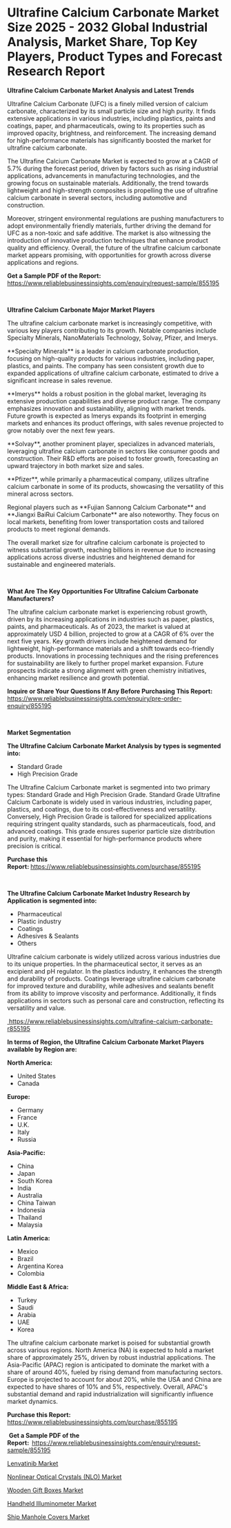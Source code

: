 <p><h1>Ultrafine Calcium Carbonate Market Size 2025 - 2032 Global Industrial Analysis, Market Share, Top Key Players, Product Types and Forecast Research Report</h1></p><p><strong>Ultrafine Calcium Carbonate Market Analysis and Latest Trends</strong></p>
<p><p>Ultrafine Calcium Carbonate (UFC) is a finely milled version of calcium carbonate, characterized by its small particle size and high purity. It finds extensive applications in various industries, including plastics, paints and coatings, paper, and pharmaceuticals, owing to its properties such as improved opacity, brightness, and reinforcement. The increasing demand for high-performance materials has significantly boosted the market for ultrafine calcium carbonate.</p><p>The Ultrafine Calcium Carbonate Market is expected to grow at a CAGR of 5.7% during the forecast period, driven by factors such as rising industrial applications, advancements in manufacturing technologies, and the growing focus on sustainable materials. Additionally, the trend towards lightweight and high-strength composites is propelling the use of ultrafine calcium carbonate in several sectors, including automotive and construction.</p><p>Moreover, stringent environmental regulations are pushing manufacturers to adopt environmentally friendly materials, further driving the demand for UFC as a non-toxic and safe additive. The market is also witnessing the introduction of innovative production techniques that enhance product quality and efficiency. Overall, the future of the ultrafine calcium carbonate market appears promising, with opportunities for growth across diverse applications and regions.</p></p>
<p><strong>Get a Sample PDF of the Report:&nbsp;</strong> <a href="https://www.reliablebusinessinsights.com/enquiry/request-sample/855195?utm_campaign=2104&utm_medium=2&utm_source=Github&utm_content=ia&utm_term=30012025&utm_id=ultrafine-calcium-carbonate">https://www.reliablebusinessinsights.com/enquiry/request-sample/855195</a></p>
<p>&nbsp;</p>
<p><strong>Ultrafine Calcium Carbonate Major Market Players</strong></p>
<p><p>The ultrafine calcium carbonate market is increasingly competitive, with various key players contributing to its growth. Notable companies include Specialty Minerals, NanoMaterials Technology, Solvay, Pfizer, and Imerys.</p><p>**Specialty Minerals** is a leader in calcium carbonate production, focusing on high-quality products for various industries, including paper, plastics, and paints. The company has seen consistent growth due to expanded applications of ultrafine calcium carbonate, estimated to drive a significant increase in sales revenue.</p><p>**Imerys** holds a robust position in the global market, leveraging its extensive production capabilities and diverse product range. The company emphasizes innovation and sustainability, aligning with market trends. Future growth is expected as Imerys expands its footprint in emerging markets and enhances its product offerings, with sales revenue projected to grow notably over the next few years.</p><p>**Solvay**, another prominent player, specializes in advanced materials, leveraging ultrafine calcium carbonate in sectors like consumer goods and construction. Their R&D efforts are poised to foster growth, forecasting an upward trajectory in both market size and sales.</p><p>**Pfizer**, while primarily a pharmaceutical company, utilizes ultrafine calcium carbonate in some of its products, showcasing the versatility of this mineral across sectors.</p><p>Regional players such as **Fujian Sannong Calcium Carbonate** and **Jiangxi BaiRui Calcium Carbonate** are also noteworthy. They focus on local markets, benefiting from lower transportation costs and tailored products to meet regional demands.</p><p>The overall market size for ultrafine calcium carbonate is projected to witness substantial growth, reaching billions in revenue due to increasing applications across diverse industries and heightened demand for sustainable and engineered materials.</p></p>
<p>&nbsp;</p>
<p><strong>What Are The Key Opportunities For Ultrafine Calcium Carbonate Manufacturers?</strong></p>
<p><p>The ultrafine calcium carbonate market is experiencing robust growth, driven by its increasing applications in industries such as paper, plastics, paints, and pharmaceuticals. As of 2023, the market is valued at approximately USD 4 billion, projected to grow at a CAGR of 6% over the next five years. Key growth drivers include heightened demand for lightweight, high-performance materials and a shift towards eco-friendly products. Innovations in processing techniques and the rising preferences for sustainability are likely to further propel market expansion. Future prospects indicate a strong alignment with green chemistry initiatives, enhancing market resilience and growth potential.</p></p>
<p><strong>Inquire or Share Your Questions If Any Before Purchasing This Report:</strong> <a href="https://www.reliablebusinessinsights.com/enquiry/pre-order-enquiry/855195?utm_campaign=2104&utm_medium=2&utm_source=Github&utm_content=ia&utm_term=30012025&utm_id=ultrafine-calcium-carbonate">https://www.reliablebusinessinsights.com/enquiry/pre-order-enquiry/855195</a></p>
<p>&nbsp;</p>
<p><strong>Market Segmentation</strong></p>
<p><strong>The Ultrafine Calcium Carbonate Market Analysis by types is segmented into:</strong></p>
<p><ul><li>Standard Grade</li><li>High Precision Grade</li></ul></p>
<p><p>The Ultrafine Calcium Carbonate market is segmented into two primary types: Standard Grade and High Precision Grade. Standard Grade Ultrafine Calcium Carbonate is widely used in various industries, including paper, plastics, and coatings, due to its cost-effectiveness and versatility. Conversely, High Precision Grade is tailored for specialized applications requiring stringent quality standards, such as pharmaceuticals, food, and advanced coatings. This grade ensures superior particle size distribution and purity, making it essential for high-performance products where precision is critical.</p></p>
<p><strong>Purchase this Report:&nbsp;</strong><a href="https://www.reliablebusinessinsights.com/purchase/855195?utm_campaign=2104&utm_medium=2&utm_source=Github&utm_content=ia&utm_term=30012025&utm_id=ultrafine-calcium-carbonate">https://www.reliablebusinessinsights.com/purchase/855195</a></p>
<p>&nbsp;</p>
<p><strong>The Ultrafine Calcium Carbonate Market Industry Research by Application is segmented into:</strong></p>
<p><ul><li>Pharmaceutical</li><li>Plastic industry</li><li>Coatings</li><li>Adhesives & Sealants</li><li>Others</li></ul></p>
<p><p>Ultrafine calcium carbonate is widely utilized across various industries due to its unique properties. In the pharmaceutical sector, it serves as an excipient and pH regulator. In the plastics industry, it enhances the strength and durability of products. Coatings leverage ultrafine calcium carbonate for improved texture and durability, while adhesives and sealants benefit from its ability to improve viscosity and performance. Additionally, it finds applications in sectors such as personal care and construction, reflecting its versatility and value.</p></p>
<p><a href="https://www.reliablebusinessinsights.com/ultrafine-calcium-carbonate-r855195?utm_campaign=2104&utm_medium=2&utm_source=Github&utm_content=ia&utm_term=30012025&utm_id=ultrafine-calcium-carbonate">&nbsp;https://www.reliablebusinessinsights.com/ultrafine-calcium-carbonate-r855195</a></p>
<p><strong>In terms of Region, the Ultrafine Calcium Carbonate Market Players available by Region are:</strong></p>
<p>
    <p> <strong> North America: </strong>
        <ul>
            <li>United States</li>
            <li>Canada</li>
        </ul>
        </p> 
    <p> <strong> Europe: </strong>
        <ul>
            <li>Germany</li>
            <li>France</li>
            <li>U.K.</li>
            <li>Italy</li>
            <li>Russia</li>
        </ul>
        </p> 
    <p> <strong> Asia-Pacific: </strong>
        <ul>
            <li>China</li>
            <li>Japan</li>
            <li>South Korea</li>
            <li>India</li>
            <li>Australia</li>
            <li>China Taiwan</li>
            <li>Indonesia</li>
            <li>Thailand</li>
            <li>Malaysia</li>
        </ul>
        </p> 
    <p> <strong> Latin America: </strong>
        <ul>
            <li>Mexico</li>
            <li>Brazil</li>
            <li>Argentina Korea</li>
            <li>Colombia</li>
        </ul>
        </p> 
    <p> <strong> Middle East & Africa: </strong>
        <ul>
            <li>Turkey</li>
            <li>Saudi</li>
            <li>Arabia</li>
            <li>UAE</li>
            <li>Korea</li>
        </ul>
    </p>
    </p>
<p><p>The ultrafine calcium carbonate market is poised for substantial growth across various regions. North America (NA) is expected to hold a market share of approximately 25%, driven by robust industrial applications. The Asia-Pacific (APAC) region is anticipated to dominate the market with a share of around 40%, fueled by rising demand from manufacturing sectors. Europe is projected to account for about 20%, while the USA and China are expected to have shares of 10% and 5%, respectively. Overall, APAC's substantial demand and rapid industrialization will significantly influence market dynamics.</p></p>
<p><strong>Purchase this Report: </strong><a href="https://www.reliablebusinessinsights.com/purchase/855195?utm_campaign=2104&utm_medium=2&utm_source=Github&utm_content=ia&utm_term=30012025&utm_id=ultrafine-calcium-carbonate">https://www.reliablebusinessinsights.com/purchase/855195</a></p>
<p>&nbsp;<strong>Get a Sample PDF of the Report:&nbsp;&nbsp;</strong><a href="https://www.reliablebusinessinsights.com/enquiry/request-sample/855195?utm_campaign=2104&utm_medium=2&utm_source=Github&utm_content=ia&utm_term=30012025&utm_id=ultrafine-calcium-carbonate">https://www.reliablebusinessinsights.com/enquiry/request-sample/855195</a></p>
<p><strong></strong></p>
<p><p><a href="https://www.linkedin.com/pulse/global-lenvatinib-market-sector2025-2032-metrics-strategic-0m4fe?utm_campaign=2104&utm_medium=2&utm_source=Github&utm_content=ia&utm_term=30012025&utm_id=ultrafine-calcium-carbonate">Lenvatinib Market</a></p><p><a href="https://www.linkedin.com/pulse/comprehensive-review-nonlinear-optical-crystals-nlo-market-sgwje?utm_campaign=2104&utm_medium=2&utm_source=Github&utm_content=ia&utm_term=30012025&utm_id=ultrafine-calcium-carbonate">Nonlinear Optical Crystals (NLO) Market</a></p><p><a href="https://www.linkedin.com/pulse/wooden-gift-boxes-market-insights-include-historical-trends-wckdc?utm_campaign=2104&utm_medium=2&utm_source=Github&utm_content=ia&utm_term=30012025&utm_id=ultrafine-calcium-carbonate">Wooden Gift Boxes Market</a></p><p><a href="https://www.linkedin.com/pulse/handheld-illuminometer-market-report-expected-cagr-138-oajoe?utm_campaign=2104&utm_medium=2&utm_source=Github&utm_content=ia&utm_term=30012025&utm_id=ultrafine-calcium-carbonate">Handheld Illuminometer Market</a></p><p><a href="https://www.linkedin.com/pulse/ship-manhole-covers-market-outlook-current-assessment-future-verre?utm_campaign=2104&utm_medium=2&utm_source=Github&utm_content=ia&utm_term=30012025&utm_id=ultrafine-calcium-carbonate">Ship Manhole Covers Market</a></p></p>